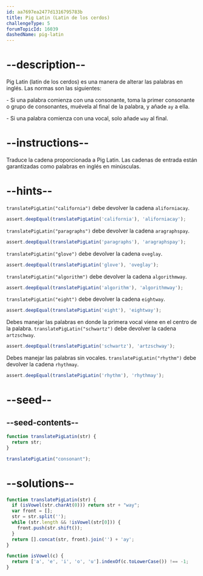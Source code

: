 ```yaml
---
id: aa7697ea2477d1316795783b
title: Pig Latin (Latin de los cerdos)
challengeType: 5
forumTopicId: 16039
dashedName: pig-latin
---
```


# --description--

Pig Latin (latin de los cerdos) es una manera de alterar las palabras en inglés. Las normas son las siguientes:

\- Si una palabra comienza con una consonante, toma la primer consonante o grupo de consonantes, muévela al final de la palabra, y añade `ay` a ella.

\- Si una palabra comienza con una vocal, solo añade `way` al final.

# --instructions--

Traduce la cadena proporcionada a Pig Latin. Las cadenas de entrada están garantizadas como palabras en inglés en minúsculas.

# --hints--

`translatePigLatin("california")` debe devolver la cadena `aliforniacay`.

```js
assert.deepEqual(translatePigLatin('california'), 'aliforniacay');
```

`translatePigLatin("paragraphs")` debe devolver la cadena `aragraphspay`.

```js
assert.deepEqual(translatePigLatin('paragraphs'), 'aragraphspay');
```

`translatePigLatin("glove")` debe devolver la cadena `oveglay`.

```js
assert.deepEqual(translatePigLatin('glove'), 'oveglay');
```

`translatePigLatin("algorithm")` debe devolver la cadena `algorithmway`.

```js
assert.deepEqual(translatePigLatin('algorithm'), 'algorithmway');
```

`translatePigLatin("eight")` debe devolver la cadena `eightway`.

```js
assert.deepEqual(translatePigLatin('eight'), 'eightway');
```

Debes manejar las palabras en donde la primera vocal viene en el centro de la palabra.  `translatePigLatin("schwartz")` debe devolver la cadena `artzschway`.

```js
assert.deepEqual(translatePigLatin('schwartz'), 'artzschway');
```

Debes manejar las palabras sin vocales. `translatePigLatin("rhythm")` debe devolver la cadena `rhythmay`.

```js
assert.deepEqual(translatePigLatin('rhythm'), 'rhythmay');
```

# --seed--

## --seed-contents--

```js
function translatePigLatin(str) {
  return str;
}

translatePigLatin("consonant");
```

# --solutions--

```js
function translatePigLatin(str) {
  if (isVowel(str.charAt(0))) return str + "way";
  var front = [];
  str = str.split('');
  while (str.length && !isVowel(str[0])) {
    front.push(str.shift());
  }
  return [].concat(str, front).join('') + 'ay';
}

function isVowel(c) {
  return ['a', 'e', 'i', 'o', 'u'].indexOf(c.toLowerCase()) !== -1;
}
```
